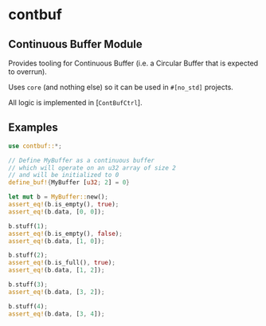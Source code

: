# contbuf

## Continuous Buffer Module
Provides tooling for Continuous Buffer
(i.e. a Circular Buffer that is expected to overrun).

Uses `core` (and nothing else) so it can be used in `#[no_std]` projects.

All logic is implemented in [`ContBufCtrl`].
## Examples
```rust
use contbuf::*;

// Define MyBuffer as a continuous buffer
// which will operate on an u32 array of size 2
// and will be initialized to 0
define_buf!{MyBuffer [u32; 2] = 0}

let mut b = MyBuffer::new();
assert_eq!(b.is_empty(), true);
assert_eq!(b.data, [0, 0]);

b.stuff(1);
assert_eq!(b.is_empty(), false);
assert_eq!(b.data, [1, 0]);

b.stuff(2);
assert_eq!(b.is_full(), true);
assert_eq!(b.data, [1, 2]);

b.stuff(3);
assert_eq!(b.data, [3, 2]);

b.stuff(4);
assert_eq!(b.data, [3, 4]);

```
